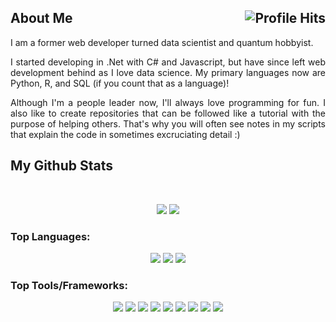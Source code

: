 <h2>About Me <img align="right" alt="Profile Hits" src="https://komarev.com/ghpvc/?username=mdcrab02&style=flat-square"></h2>

<p align="justify">I am a former web developer turned data scientist and quantum hobbyist.</p>

<p align="justify">I started developing in .Net with C# and Javascript, but have since left web development behind as I love data science.  My primary languages now are Python, R, and SQL (if you count that as a language)!</p>

<p align="justify">Although I'm a people leader now, I'll always love programming for fun.  I also like to create repositories that can be followed like a tutorial with the purpose of helping others.  That's why you will often see notes in my scripts that explain the code in sometimes excruciating detail :)</p>

<h2>My Github Stats</h2>
<br>


<p align = "center">
  <img  src = "https://github-readme-stats.vercel.app/api?username=mdcrab02&show_icons=true&theme=dark&line_height=27">
  <img src = "https://github-readme-stats.vercel.app/api/top-langs/?username=mdcrab02&layout=compact&theme=dark">
</p>

### Top Languages:

<p align="center">
 <img src="https://img.shields.io/badge/Python-3776AB.svg?style=for-the-badge&logo=Python&logoColor=white"/>
<img src="https://img.shields.io/badge/R-276DC3.svg?style=for-the-badge&logo=R&logoColor=white"/>
<img src="https://img.shields.io/badge/MySQL-4479A1.svg?style=for-the-badge&logo=MySQL&logoColor=white"/>
</p>

### Top Tools/Frameworks:

<p align="center">
<img src="https://img.shields.io/badge/Jupyter-F37626.svg?style=for-the-badge&logo=Jupyter&logoColor=white"/>
<img src="https://img.shields.io/badge/Visual%20Studio%20Code-007ACC.svg?style=for-the-badge&logo=Visual-Studio-Code&logoColor=white"/>
<img src="https://img.shields.io/badge/Qiskit-6929C4.svg?style=for-the-badge&logo=Qiskit&logoColor=white"/>
<img src="https://img.shields.io/badge/Anaconda-44A833.svg?style=for-the-badge&logo=Anaconda&logoColor=white"/>
<img src="https://img.shields.io/badge/RStudio-75AADB.svg?style=for-the-badge&logo=RStudio&logoColor=white"/>
<img src="https://img.shields.io/badge/Kubernetes-326CE5.svg?style=for-the-badge&logo=Kubernetes&logoColor=white"/>
<img src="https://img.shields.io/badge/Raspberry%20Pi-A22846.svg?style=for-the-badge&logo=Raspberry-Pi&logoColor=white"/>
<img src="https://img.shields.io/badge/TensorFlow-FF6F00.svg?style=for-the-badge&logo=TensorFlow&logoColor=white"/>
<img src="https://img.shields.io/badge/PyTorch-EE4C2C.svg?style=for-the-badge&logo=PyTorch&logoColor=white"/>
</p>

<!--
**Mdcrab02/mdcrab02** is a ✨ _special_ ✨ repository because its `README.md` (this file) appears on your GitHub profile.

Here are some ideas to get you started:

- 🔭 I’m currently working on ...
- 🌱 I’m currently learning ...
- 👯 I’m looking to collaborate on ...
- 🤔 I’m looking for help with ...
- 💬 Ask me about ...
- 📫 How to reach me: ...
- 😄 Pronouns: ...
- ⚡ Fun fact: ...
-->
